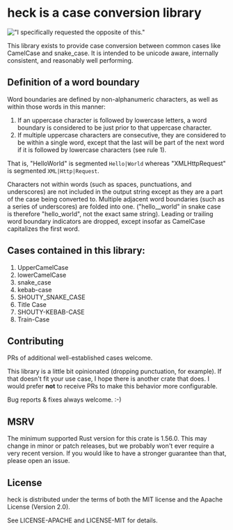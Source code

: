 # **heck** is a case conversion library

!["I specifically requested the opposite of this."](./no_step_on_snek.png)

This library exists to provide case conversion between common cases like
CamelCase and snake_case. It is intended to be unicode aware, internally
consistent, and reasonably well performing.

## Definition of a word boundary

Word boundaries are defined by non-alphanumeric characters, as well as
within those words in this manner:

1. If an uppercase character is followed by lowercase letters, a word
boundary is considered to be just prior to that uppercase character.
2. If multiple uppercase characters are consecutive, they are considered to
be within a single word, except that the last will be part of the next word
if it is followed by lowercase characters (see rule 1).

That is, "HelloWorld" is segmented `Hello|World` whereas "XMLHttpRequest" is
segmented `XML|Http|Request`.

Characters not within words (such as spaces, punctuations, and underscores)
are not included in the output string except as they are a part of the case
being converted to. Multiple adjacent word boundaries (such as a series of
underscores) are folded into one. ("hello__world" in snake case is therefore
"hello_world", not the exact same string). Leading or trailing word boundary
indicators are dropped, except insofar as CamelCase capitalizes the first word.

## Cases contained in this library:

1. UpperCamelCase
2. lowerCamelCase
3. snake_case
4. kebab-case
5. SHOUTY_SNAKE_CASE
6. Title Case
7. SHOUTY-KEBAB-CASE
8. Train-Case

## Contributing

PRs of additional well-established cases welcome.

This library is a little bit opinionated (dropping punctuation, for example).
If that doesn't fit your use case, I hope there is another crate that does. I
would prefer **not** to receive PRs to make this behavior more configurable.

Bug reports & fixes always welcome. :-)

## MSRV

The minimum supported Rust version for this crate is 1.56.0. This may change in
minor or patch releases, but we probably won't ever require a very recent
version. If you would like to have a stronger guarantee than that, please open
an issue.

## License

heck is distributed under the terms of both the MIT license and the
Apache License (Version 2.0).

See LICENSE-APACHE and LICENSE-MIT for details.
